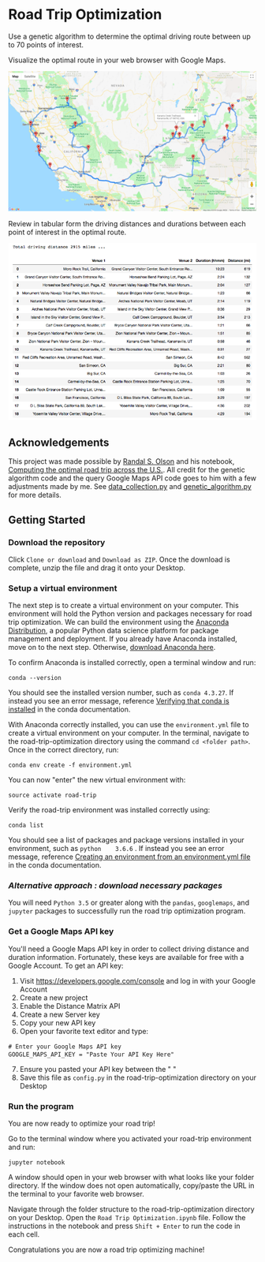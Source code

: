 
# Road Trip Optimization

Use a genetic algorithm to determine the optimal driving route between up to 70 points of interest. 

Visualize the optimal route in your web browser with Google Maps.

<img src="images/east_2915_f76_results_map.png" title="optimal route map">

Review in tabular form the driving distances and durations between each point of interest in the optimal route.

<img src="images/east_2915_f76_results_distance_duration.png" title="optimal route driving distances and durations">

## Acknowledgements

This project was made possible by [Randal S. Olson](http://www.randalolson.com/) and his notebook, [Computing the optimal road trip across the U.S.](https://github.com/rhiever/Data-Analysis-and-Machine-Learning-Projects/blob/master/optimal-road-trip/Computing%20the%20optimal%20road%20trip%20across%20the%20U.S..ipynb). All credit for the genetic algorithm code and the query Google Maps API code goes to him with a few adjustments made by me. See [data_collection.py](./src/data_collection.py) and [genetic_algorithm.py](./src/genetic_algorithm.py) for more details.

## Getting Started

### Download the repository

Click  `Clone or download`  and `Download as ZIP`. Once the download is complete, unzip the file and drag it onto your Desktop. 

### Setup a virtual environment

The next step is to create a virtual environment on your computer. This environment will hold the Python version and packages necessary for road trip optimization. We can build the environment using the [Anaconda Distribution](https://www.anaconda.com/what-is-anaconda/), a popular Python data science platform for package management and deployment. If you already have Anaconda installed, move on to the next step. Otherwise, [download Anaconda here](https://www.anaconda.com/download/). 

To confirm Anaconda is installed correctly, open a terminal window and run:

```
conda --version
```

You should see the installed version number, such as `conda 4.3.27`. If instead you see an error message, reference [Verifying that conda is installed](https://conda.io/docs/user-guide/tasks/manage-conda.html) in the conda documentation.

With Anaconda correctly installed, you can use the `environment.yml` file to create a virtual environment on your computer. In the terminal, navigate to the road-trip-optimization directory using the command `cd <folder path>`. Once in the correct directory, run:

```
conda env create -f environment.yml
```

You can now "enter" the new virtual environment with:

```
source activate road-trip
```

Verify the road-trip environment was installed correctly using:

```
conda list
```

You should see a list of packages and package versions installed in your environment, such as `python    3.6.6` . If instead you see an error message, reference [Creating an environment from an environment.yml file](https://conda.io/docs/user-guide/tasks/manage-environments.html#creating-an-environment-from-an-environment-yml-file) in the conda documentation.

### *Alternative approach : download necessary packages*

You will need `Python 3.5` or greater along with the `pandas`, `googlemaps`, and `jupyter` packages to successfully run the road trip optimization program.

### Get a Google Maps API key
You'll need a Google Maps API key in order to collect driving distance and duration information. Fortunately, these keys are available for free with a Google Account. To get an API key:

1. Visit https://developers.google.com/console and log in with your Google Account
2. Create a new project
3. Enable the Distance Matrix API
4. Create a new Server key
5. Copy your new API key
6. Open your favorite text editor and type:

```
# Enter your Google Maps API key
GOOGLE_MAPS_API_KEY = "Paste Your API Key Here"
```
7. Ensure you pasted your API key between the " "
8. Save this file as `config.py` in the road-trip-optimization directory on your Desktop

### Run the program
You are now ready to optimize your road trip!

Go to the terminal window where you activated your road-trip environment and run:

```
jupyter notebook
```

A window should open in your web browser with what looks like your folder directory. If the window does not open automatically, copy/paste the URL in the terminal to your favorite web browser.

Navigate through the folder structure to the road-trip-optimization directory on your Desktop. Open the `Road Trip Optimization.ipynb` file. Follow the instructions in the notebook and press `Shift + Enter` to run the code in each cell.

Congratulations you are now a road trip optimizing machine!

